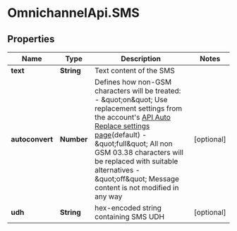 # OmnichannelApi.SMS

## Properties
Name | Type | Description | Notes
------------ | ------------- | ------------- | -------------
**text** | **String** | Text content of the SMS | 
**autoconvert** | **Number** | Defines how non-GSM characters will be treated: - \&quot;on\&quot; Use replacement settings from the account&#39;s [API Auto Replace settings page](https://dashboard.messente.com/api-settings/auto-replace)(default) - \&quot;full\&quot; All non GSM 03.38 characters will be replaced with suitable alternatives - \&quot;off\&quot; Message content is not modified in any way  | [optional] 
**udh** | **String** | hex-encoded string containing SMS UDH | [optional] 



